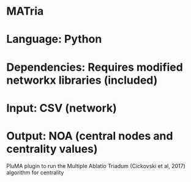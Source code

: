 # MATria
# Language: Python
# Dependencies: Requires modified networkx libraries (included)
# Input: CSV (network)
# Output: NOA (central nodes and centrality values)
PluMA plugin to run the Multiple Ablatio Triadum (Cickovski et al, 2017) algorithm for centrality
